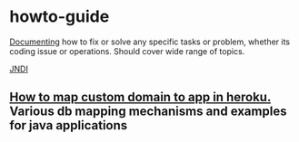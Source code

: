 # howto-guide

[Documenting](https://github.com/bhochhi/howto-guide/wiki) how to fix or solve any specific tasks or problem, whether its coding issue or operations. Should cover wide range of topics.

[JNDI](https://github.com/bhochhi/howto-guide/wiki/JNDI)

[How to map custom domain to app in heroku.](https://github.com/bhochhi/howto-guide/wiki/JNDI)
Various db mapping mechanisms and examples for java applications
-
